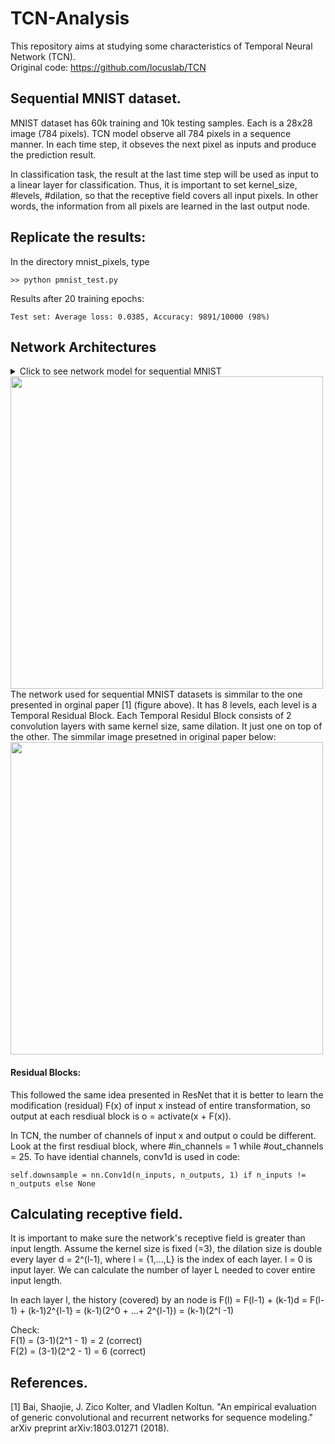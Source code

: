 # TCN-Analysis
This repository aims at studying some characteristics of Temporal Neural Network (TCN). \
Original code: https://github.com/locuslab/TCN


## Sequential MNIST dataset. 
MNIST dataset has 60k training and 10k testing samples. Each is a 28x28 image (784 pixels). 
TCN model observe all 784 pixels in a sequence manner. In each time step, it obseves the next pixel
as inputs and produce the prediction result. 

In classification task, the result at the last time step will be used as input to a linear layer 
for classification. Thus, it is important to set kernel_size, #levels, #dilation, so that the receptive field
covers all input pixels. In other words, the information from all pixels are learned in the last output node. 

## Replicate the results:
In the directory mnist_pixels, type
```
>> python pmnist_test.py 
```
Results after 20 training epochs: 
```
Test set: Average loss: 0.0385, Accuracy: 9891/10000 (98%)
```

## Network Architectures
<details>
<summary> Click to see network model for sequential MNIST </summary> <p>

```
Namespace(batch_size=64, clip=-1, cuda=True, dropout=0.05, epochs=20, ksize=7, levels=8, log_interval=100, lr=0.002, nhid=25, optim='Adam', permute=False, seed=1111)
TCN(
  (tcn): TemporalConvNet(
    (network): Sequential(
      (0): TemporalBlock(
        (conv1): Conv1d(1, 25, kernel_size=(7,), stride=(1,), padding=(6,))
        (chomp1): Chomp1d()
        (relu1): ReLU()
        (dropout1): Dropout(p=0.05)
        (conv2): Conv1d(25, 25, kernel_size=(7,), stride=(1,), padding=(6,))
        (chomp2): Chomp1d()
        (relu2): ReLU()
        (dropout2): Dropout(p=0.05)
        (net): Sequential(
          (0): Conv1d(1, 25, kernel_size=(7,), stride=(1,), padding=(6,))
          (1): Chomp1d()
          (2): ReLU()
          (3): Dropout(p=0.05)
          (4): Conv1d(25, 25, kernel_size=(7,), stride=(1,), padding=(6,))
          (5): Chomp1d()
          (6): ReLU()
          (7): Dropout(p=0.05)
        )
        (downsample): Conv1d(1, 25, kernel_size=(1,), stride=(1,))
        (relu): ReLU()
      )
      (1): TemporalBlock(
        (conv1): Conv1d(25, 25, kernel_size=(7,), stride=(1,), padding=(12,), dilation=(2,))
        (chomp1): Chomp1d()
        (relu1): ReLU()
        (dropout1): Dropout(p=0.05)
        (conv2): Conv1d(25, 25, kernel_size=(7,), stride=(1,), padding=(12,), dilation=(2,))
        (chomp2): Chomp1d()
        (relu2): ReLU()
        (dropout2): Dropout(p=0.05)
        (net): Sequential(
          (0): Conv1d(25, 25, kernel_size=(7,), stride=(1,), padding=(12,), dilation=(2,))
          (1): Chomp1d()
          (2): ReLU()
          (3): Dropout(p=0.05)
          (4): Conv1d(25, 25, kernel_size=(7,), stride=(1,), padding=(12,), dilation=(2,))
          (5): Chomp1d()
          (6): ReLU()
          (7): Dropout(p=0.05)
        )
        (relu): ReLU()
      )
      (2): TemporalBlock(
        (conv1): Conv1d(25, 25, kernel_size=(7,), stride=(1,), padding=(24,), dilation=(4,))
        (chomp1): Chomp1d()
        (relu1): ReLU()
        (dropout1): Dropout(p=0.05)
        (conv2): Conv1d(25, 25, kernel_size=(7,), stride=(1,), padding=(24,), dilation=(4,))
        (chomp2): Chomp1d()
        (relu2): ReLU()
        (dropout2): Dropout(p=0.05)
        (net): Sequential(
          (0): Conv1d(25, 25, kernel_size=(7,), stride=(1,), padding=(24,), dilation=(4,))
          (1): Chomp1d()
          (2): ReLU()
          (3): Dropout(p=0.05)
          (4): Conv1d(25, 25, kernel_size=(7,), stride=(1,), padding=(24,), dilation=(4,))
          (5): Chomp1d()
          (6): ReLU()
          (7): Dropout(p=0.05)
        )
        (relu): ReLU()
      )
      (3): TemporalBlock(
        (conv1): Conv1d(25, 25, kernel_size=(7,), stride=(1,), padding=(48,), dilation=(8,))
        (chomp1): Chomp1d()
        (relu1): ReLU()
        (dropout1): Dropout(p=0.05)
        (conv2): Conv1d(25, 25, kernel_size=(7,), stride=(1,), padding=(48,), dilation=(8,))
        (chomp2): Chomp1d()
        (relu2): ReLU()
        (dropout2): Dropout(p=0.05)
        (net): Sequential(
          (0): Conv1d(25, 25, kernel_size=(7,), stride=(1,), padding=(48,), dilation=(8,))
          (1): Chomp1d()
          (2): ReLU()
          (3): Dropout(p=0.05)
          (4): Conv1d(25, 25, kernel_size=(7,), stride=(1,), padding=(48,), dilation=(8,))
          (5): Chomp1d()
          (6): ReLU()
          (7): Dropout(p=0.05)
        )
        (relu): ReLU()
      )
      (4): TemporalBlock(
        (conv1): Conv1d(25, 25, kernel_size=(7,), stride=(1,), padding=(96,), dilation=(16,))
        (chomp1): Chomp1d()
        (relu1): ReLU()
        (dropout1): Dropout(p=0.05)
        (conv2): Conv1d(25, 25, kernel_size=(7,), stride=(1,), padding=(96,), dilation=(16,))
        (chomp2): Chomp1d()
        (relu2): ReLU()
        (dropout2): Dropout(p=0.05)
        (net): Sequential(
          (0): Conv1d(25, 25, kernel_size=(7,), stride=(1,), padding=(96,), dilation=(16,))
          (1): Chomp1d()
          (2): ReLU()
          (3): Dropout(p=0.05)
          (4): Conv1d(25, 25, kernel_size=(7,), stride=(1,), padding=(96,), dilation=(16,))
          (5): Chomp1d()
          (6): ReLU()
          (7): Dropout(p=0.05)
        )
        (relu): ReLU()
      )
      (5): TemporalBlock(
        (conv1): Conv1d(25, 25, kernel_size=(7,), stride=(1,), padding=(192,), dilation=(32,))
        (chomp1): Chomp1d()
        (relu1): ReLU()
        (dropout1): Dropout(p=0.05)
        (conv2): Conv1d(25, 25, kernel_size=(7,), stride=(1,), padding=(192,), dilation=(32,))
        (chomp2): Chomp1d()
        (relu2): ReLU()
        (dropout2): Dropout(p=0.05)
        (net): Sequential(
          (0): Conv1d(25, 25, kernel_size=(7,), stride=(1,), padding=(192,), dilation=(32,))
          (1): Chomp1d()
          (2): ReLU()
          (3): Dropout(p=0.05)
          (4): Conv1d(25, 25, kernel_size=(7,), stride=(1,), padding=(192,), dilation=(32,))
          (5): Chomp1d()
          (6): ReLU()
          (7): Dropout(p=0.05)
        )
        (relu): ReLU()
      )
      (6): TemporalBlock(
        (conv1): Conv1d(25, 25, kernel_size=(7,), stride=(1,), padding=(384,), dilation=(64,))
        (chomp1): Chomp1d()
        (relu1): ReLU()
        (dropout1): Dropout(p=0.05)
        (conv2): Conv1d(25, 25, kernel_size=(7,), stride=(1,), padding=(384,), dilation=(64,))
        (chomp2): Chomp1d()
        (relu2): ReLU()
        (dropout2): Dropout(p=0.05)
        (net): Sequential(
          (0): Conv1d(25, 25, kernel_size=(7,), stride=(1,), padding=(384,), dilation=(64,))
          (1): Chomp1d()
          (2): ReLU()
          (3): Dropout(p=0.05)
          (4): Conv1d(25, 25, kernel_size=(7,), stride=(1,), padding=(384,), dilation=(64,))
          (5): Chomp1d()
          (6): ReLU()
          (7): Dropout(p=0.05)
        )
        (relu): ReLU()
      )
      (7): TemporalBlock(
        (conv1): Conv1d(25, 25, kernel_size=(7,), stride=(1,), padding=(768,), dilation=(128,))
        (chomp1): Chomp1d()
        (relu1): ReLU()
        (dropout1): Dropout(p=0.05)
        (conv2): Conv1d(25, 25, kernel_size=(7,), stride=(1,), padding=(768,), dilation=(128,))
        (chomp2): Chomp1d()
        (relu2): ReLU()
        (dropout2): Dropout(p=0.05)
        (net): Sequential(
          (0): Conv1d(25, 25, kernel_size=(7,), stride=(1,), padding=(768,), dilation=(128,))
          (1): Chomp1d()
          (2): ReLU()
          (3): Dropout(p=0.05)
          (4): Conv1d(25, 25, kernel_size=(7,), stride=(1,), padding=(768,), dilation=(128,))
          (5): Chomp1d()
          (6): ReLU()
          (7): Dropout(p=0.05)
        )
        (relu): ReLU()
      )
    )
  )
  (linear): Linear(in_features=25, out_features=10, bias=True)
)
```
</p></details>

<img src="https://user-images.githubusercontent.com/13492723/58992907-46e2c400-87a9-11e9-8e5a-dc8e0d8408fc.JPG" width="500">
The network used for sequential MNIST datasets is simmilar to the one presented in orginal paper [1] (figure above). It has 
8 levels, each level is a Temporal Residual Block. Each Temporal Residul Block consists of 2 convolution layers with same kernel size, same dilation. It just one on top of the other. The simmilar image presetned in original paper below: 
<img src="https://user-images.githubusercontent.com/13492723/58993662-6a0e7300-87ab-11e9-9353-35d4f25fee89.JPG" width="500">

#### Residual Blocks: 

This followed the same idea presented in ResNet that it is better to learn the modification (residual) F(x) of input x instead of entire transformation, so output at each resdiual block is o = activate(x + F(x)). 

In TCN, the number of channels of input x and output o could be different. Look at the first resdiual block, where #in_channels = 1 
while #out_channels = 25. To have idential channels, conv1d is used in code: 
```
self.downsample = nn.Conv1d(n_inputs, n_outputs, 1) if n_inputs != n_outputs else None
```


## Calculating receptive field.
It is important to make sure the network's receptive field is greater than input length. Assume the kernel size is fixed (=3), the dilation size is double every layer d = 2^(l-1), where l = {1,...,L} is the index of each layer. l = 0 is input layer. We 
can calculate the number of layer L needed to cover entire input length. 

In each layer l, the history (covered) by an node is F(l) = F(l-1) + (k-1)d = F(l-1) + (k-1)2^{l-1}
= (k-1)(2^0 + ...+ 2^{l-1}) = (k-1)(2^l -1) 

Check:  
F(1) = (3-1)(2^1 - 1) = 2 (correct)  
F(2) = (3-1)(2^2 - 1) = 6 (correct)



## References. 
[1] Bai, Shaojie, J. Zico Kolter, and Vladlen Koltun. "An empirical evaluation of generic convolutional and recurrent networks for sequence modeling." arXiv preprint arXiv:1803.01271 (2018).
